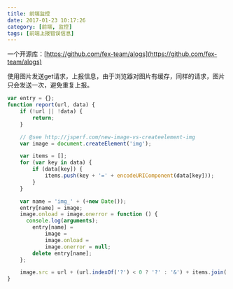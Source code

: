 ```yaml
---
title: 前端监控
date: 2017-01-23 10:17:26
category: [前端, 监控]
tags: [前端上报错误信息]
---
```

一个开源库：[https://github.com/fex-team/alogs](https://github.com/fex-team/alogs)

使用图片发送get请求，上报信息，由于浏览器对图片有缓存，同样的请求，图片只会发送一次，避免重复上报。
```js
var entry = {};
function report(url, data) {
    if (!url || !data) {
        return;
    }

    // @see http://jsperf.com/new-image-vs-createelement-img
    var image = document.createElement('img');

    var items = [];
    for (var key in data) {
        if (data[key]) {
            items.push(key + '=' + encodeURIComponent(data[key]));
        }
    }

    var name = 'img_' + (+new Date());
    entry[name] = image;
    image.onload = image.onerror = function () {
      console.log(arguments);
        entry[name] =
            image =
            image.onload =
            image.onerror = null;
        delete entry[name];
    };

    image.src = url + (url.indexOf('?') < 0 ? '?' : '&') + items.join('&');
}
```
